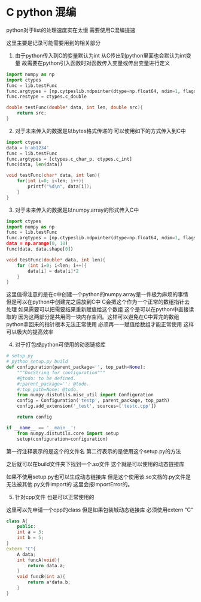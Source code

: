 # C python 混编

python对于list的处理速度实在太慢 需要使用C混编提速

这里主要是记录可能需要用到的相关部分



1. 由于python传入到C的变量默认为int 从C传出到python里面也会默认为int变量 故需要在python引入函数时对函数传入变量或传出变量进行定义

```python
import numpy as np
import ctypes 
func = lib.testFunc
func.argtypes = [np.cytpeslib.ndpointer(dtype=np.float64, ndim=1, flags = 'C_CONTIGUOUS'), ctypes.c_int, ctypes.c_double]
func.restype = ctypes.c_double
```

```c
double testFunc(double* data, int len, double src){
    return src;
}
```

2. 对于未来传入的数据是以bytes格式传递的 可以使用如下的方式传入到C中

```python
import ctypes 
data = b'ab1234'
func = lib.testFunc
func.argtypes = [ctypes.c_char_p, ctypes.c_int]
func(data, len(data))
```

```c
void testFunc(char* data, int len){
    for(int i=0; i<len; i++){
        printf("%d\n", data[i]);
    }
}
```

3. 对于未来传入的数据是以numpy.array的形式传入C中

```python
import ctypes
import numpy as np
func = lib.testFunc
func.argtypes = [np.ctypeslib.ndpointer(dtype=np.float64, ndim=1, flags='C_CONTIGUOUS), ctypes.c_int]
data = np.arange(0, 10)
func(data, data.shape[0])
```

```cpp
void testFunc(double* data, int len){
    for (int i=0; i<len; i++){
        data[i] = data[i]*2
    }
}
```

这里值得注意的是在c中创建一个python的numpy.array是一件极为麻烦的事情 但是可以在python中创建完之后放到C中 C会把这个作为一个正常的数组指针去处理 如果需要可以把需要结果重新赋值给这个数组 这个是可以在python中直接读取的 因为这两部分是共用同一块内存空间。这样可以避免在C中算完的数组python拿回来的指针根本无法正常使用 必须再一一赋值给数组才能正常使用 这样可以极大的提高效率

4. 对于打包成python可使用的动态链接库

```python
# setup.py
# python setup.py build
def configuration(parent_package='', top_path=None):
    """DocString for configuration"""
    #@todo: to be defined.
    #:parent_package='': @todo.
    #:top_path=None: @todo.
    from numpy.distutils.misc_util import Configuration
    config = Configuration('testp', parent_package, top_path)
    config.add_extension('_test', sources=['testc.cpp'])

    return config

if __name__ == '__main__':
    from numpy.distutils.core import setup
    setup(configuration=configuration)
```

第一行注释表示的是这个的文件名 第二行表示的是使用这个setup.py的方法

之后就可以在build文件夹下找到一个.so文件 这个就是可以使用的动态链接库

如果不使用setup.py也可以生成动态链接库 但是这个使用该.so文档的.py文件是无法被其他.py文件import的 这里会报ImportError的。

5. 针对cpp文件 也是可以正常使用的

这里可以先申请一个cpp的class 但是如果包装城动态链接库 必须使用extern “C“

```cpp
class A{
    public:
    int a = 3; 
    int b = 5;
}
extern "C"{
    A data;
    int funcA(void){
        return data.a;
    }
    void funcB(int a){
        return a*data.b;
    }
}
```


